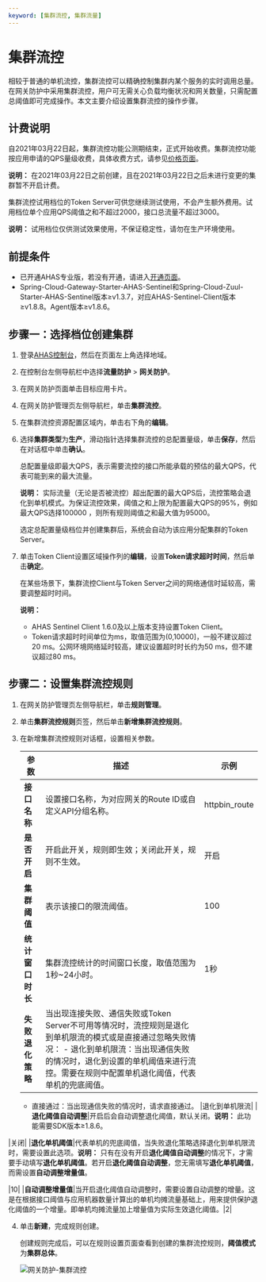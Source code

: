 ```yaml
---
keyword: [集群流控, 集群流量]
---
```


# 集群流控

相较于普通的单机流控，集群流控可以精确控制集群内某个服务的实时调用总量。在网关防护中采用集群流控，用户可无需关心负载均衡状况和网关数量，只需配置总阈值即可完成操作。本文主要介绍设置集群流控的操作步骤。

## 计费说明

自2021年03月22日起，集群流控功能公测期结束，正式开始收费。集群流控功能按应用申请的QPS量级收费，具体收费方式，请参见[价格页面](https://www.aliyun.com/price/product#/ahas/detail)。

**说明：** 在2021年03月22日之前创建，且在2021年03月22日之后未进行变更的集群暂不开启计费。

集群流控试用档位的Token Server可供您继续测试使用，不会产生额外费用。试用档位单个应用QPS阈值之和不超过2000，接口总流量不超过3000。

**说明：** 试用档位仅供测试效果使用，不保证稳定性，请勿在生产环境使用。

## 前提条件

-   已开通AHAS专业版，若没有开通，请进入[开通页面](https://common-buy.aliyun.com/?commodityCode=ahas_post#/open)。
-   Spring-Cloud-Gateway-Starter-AHAS-Sentinel和Spring-Cloud-Zuul-Starter-AHAS-Sentinel版本≥v1.3.7，对应AHAS-Sentinel-Client版本≥v1.8.8。Agent版本≥v1.8.6。

## 步骤一：选择档位创建集群

1.  登录[AHAS控制台](https://ahas.console.aliyun.com)，然后在页面左上角选择地域。

2.  在控制台左侧导航栏中选择**流量防护** \> **网关防护**。

3.  在网关防护页面单击目标应用卡片。

4.  在网关防护管理页左侧导航栏，单击**集群流控**。

5.  在集群流控资源配置区域内，单击右下角的**编辑**。

6.  选择**集群类型**为**生产**，滑动指针选择集群流控的总配置量级，单击**保存**，然后在对话框中单击**确认**。

    总配置量级即最大QPS，表示需要流控的接口所能承载的预估的最大QPS，代表可能到来的最大流量。

    **说明：** 实际流量（无论是否被流控）超出配置的最大QPS后，流控策略会退化到单机模式。为保证流控效果，阈值之和上限为配置最大QPS的95%，例如最大QPS选择100000 ，则所有规则阈值之和最大值为95000。

    选定总配置量级档位并创建集群后，系统会自动为该应用分配集群的Token Server。

7.  单击Token Client设置区域操作列的**编辑**，设置**Token请求超时时间**，然后单击**确定**。

    在某些场景下，集群流控Client与Token Server之间的网络通信时延较高，需要调整超时时间。

    **说明：**

    -   AHAS Sentinel Client 1.6.0及以上版本支持设置Token Client。
    -   Token请求超时时间单位为ms，取值范围为\(0,10000\]，一般不建议超过20 ms。公网环境网络延时较高，建议设置超时时长约为50 ms，但不建议超过80 ms。

## 步骤二：设置集群流控规则

1.  在网关防护管理页左侧导航栏，单击**规则管理**。

2.  单击**集群流控规则**页签，然后单击**新增集群流控规则**。

3.  在新增集群流控规则对话框，设置相关参数。

    |参数|描述|示例|
    |--|--|--|
    |**接口名称**|设置接口名称，为对应网关的Route ID或自定义API分组名称。|httpbin\_route|
    |**是否开启**|开启此开关，规则即生效；关闭此开关，规则不生效。|开启|
    |**集群阈值**|表示该接口的限流阈值。|100|
    |**统计窗口时长**|集群流控统计的时间窗口长度，取值范围为1秒~24小时。|1秒|
    |**失败退化策略**|当出现连接失败、通信失败或Token Server不可用等情况时，流控规则是退化到单机限流的模式或是直接通过忽略失败情况：    -   退化到单机限流：当出现通信失败的情况时，退化到设置的单机阈值来进行流控。需要在规则中配置单机退化阈值，代表单机的兜底阈值。
    -   直接通过：当出现通信失败的情况时，请求直接通过。
|退化到单机限流|
    |**退化阈值自动调整**|开启后会自动调整退化阈值，默认关闭。**说明：** 此功能需要SDK版本≥1.8.6。

|关闭|
    |**退化单机阈值**|代表单机的兜底阈值，当失败退化策略选择退化到单机限流时，需要设置此选项。**说明：** 只有在没有开启**退化阈值自动调整**的情况下，才需要手动填写**退化单机阈值**。若开启**退化阈值自动调整**，您无需填写**退化单机阈值**，而需设置**自动调整增量值**。

|10|
    |**自动调整增量值**|当开启退化阈值自动调整时，需要设置自动调整的增量。这是在根据接口阈值与应用机器数量计算出的单机均摊流量基础上，用来提供保护退化阈值的一个增量。即单机均摊流量加上增量值为实际生效退化阈值。|2|

4.  单击**新建**，完成规则创建。

    创建规则完成后，可以在规则设置页面查看到创建的集群流控规则，**阈值模式**为**集群总体**。

    ![网关防护-集群流控](https://static-aliyun-doc.oss-accelerate.aliyuncs.com/assets/img/zh-CN/2259072261/p280081.png)


